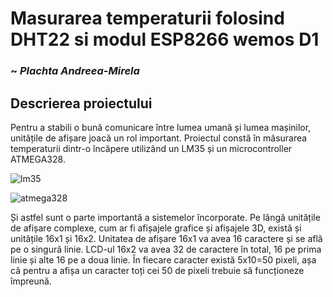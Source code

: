 # **Masurarea temperaturii folosind DHT22 si modul ESP8266 wemos D1**
### ~ *Plachta Andreea-Mirela*
## Descrierea proiectului

 Pentru a stabili o bună comunicare între lumea umană și lumea mașinilor, unitățile de afișare joacă un rol important. 
 Proiectul constă în măsurarea temperaturii dintr-o încăpere utilizând un LM35 și un microcontroller ATMEGA328.
 
 ![lm35](https://user-images.githubusercontent.com/56684731/171588095-ceaa9911-a132-4fc6-ae64-d0c40940c60f.gif)

![atmega328](https://user-images.githubusercontent.com/56684731/171589434-4c405318-cfe8-4e0e-ac65-0fc458f7497d.PNG)


Și astfel sunt o parte importantă a sistemelor încorporate. Pe lângă unitățile de afișare complexe, cum ar fi afișajele grafice și afișajele 3D, există și unitățile 16x1 și 16x2. 
Unitatea de afișare 16x1 va avea 16 caractere și se află pe o singură linie. LCD-ul 16x2 va avea 32 de caractere în total, 16 pe prima linie și alte 16 pe a doua linie. În fiecare caracter există 5x10=50 pixeli, așa că pentru a afișa un caracter toți cei 50 de pixeli trebuie să funcționeze împreună.
